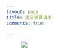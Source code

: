 ```yaml
---
layout: page
title: 提交资源请求
comments: true

---
```

 
<figure>
	<a href=""><img src="http://101010.io/images/faqs.gif"></a>

</figure>



